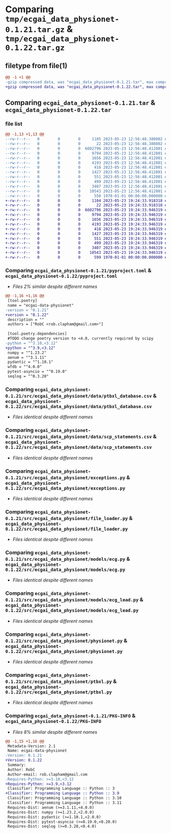 # Comparing `tmp/ecgai_data_physionet-0.1.21.tar.gz` & `tmp/ecgai_data_physionet-0.1.22.tar.gz`

## filetype from file(1)

```diff
@@ -1 +1 @@
-gzip compressed data, was "ecgai_data_physionet-0.1.21.tar", max compression
+gzip compressed data, was "ecgai_data_physionet-0.1.22.tar", max compression
```

## Comparing `ecgai_data_physionet-0.1.21.tar` & `ecgai_data_physionet-0.1.22.tar`

### file list

```diff
@@ -1,13 +1,13 @@
--rw-r--r--   0        0        0     1105 2023-05-23 12:56:48.380802 ecgai_data_physionet-0.1.21/pyproject.toml
--rw-r--r--   0        0        0       22 2023-05-23 12:56:48.380802 ecgai_data_physionet-0.1.21/src/ecgai_data_physionet/__init__.py
--rw-r--r--   0        0        0  6602796 2023-05-23 12:56:48.412801 ecgai_data_physionet-0.1.21/src/ecgai_data_physionet/data/ptbxl_database.csv
--rw-r--r--   0        0        0     9794 2023-05-23 12:56:48.412801 ecgai_data_physionet-0.1.21/src/ecgai_data_physionet/data/scp_statements.csv
--rw-r--r--   0        0        0     1656 2023-05-23 12:56:48.412801 ecgai_data_physionet-0.1.21/src/ecgai_data_physionet/exceptions.py
--rw-r--r--   0        0        0     4193 2023-05-23 12:56:48.412801 ecgai_data_physionet-0.1.21/src/ecgai_data_physionet/file_loader.py
--rw-r--r--   0        0        0      418 2023-05-23 12:56:48.412801 ecgai_data_physionet-0.1.21/src/ecgai_data_physionet/models/diagnostic_code.py
--rw-r--r--   0        0        0     1427 2023-05-23 12:56:48.412801 ecgai_data_physionet-0.1.21/src/ecgai_data_physionet/models/ecg.py
--rw-r--r--   0        0        0      551 2023-05-23 12:56:48.412801 ecgai_data_physionet-0.1.21/src/ecgai_data_physionet/models/ecg_lead.py
--rw-r--r--   0        0        0      499 2023-05-23 12:56:48.412801 ecgai_data_physionet-0.1.21/src/ecgai_data_physionet/models/model_base.py
--rw-r--r--   0        0        0     3407 2023-05-23 12:56:48.412801 ecgai_data_physionet-0.1.21/src/ecgai_data_physionet/physionet.py
--rw-r--r--   0        0        0    10543 2023-05-23 12:56:48.412801 ecgai_data_physionet-0.1.21/src/ecgai_data_physionet/ptbxl.py
--rw-r--r--   0        0        0      550 1970-01-01 00:00:00.000000 ecgai_data_physionet-0.1.21/PKG-INFO
+-rw-r--r--   0        0        0     1104 2023-05-23 19:24:33.918318 ecgai_data_physionet-0.1.22/pyproject.toml
+-rw-r--r--   0        0        0       22 2023-05-23 19:24:33.918318 ecgai_data_physionet-0.1.22/src/ecgai_data_physionet/__init__.py
+-rw-r--r--   0        0        0  6602796 2023-05-23 19:24:33.946319 ecgai_data_physionet-0.1.22/src/ecgai_data_physionet/data/ptbxl_database.csv
+-rw-r--r--   0        0        0     9794 2023-05-23 19:24:33.946319 ecgai_data_physionet-0.1.22/src/ecgai_data_physionet/data/scp_statements.csv
+-rw-r--r--   0        0        0     1656 2023-05-23 19:24:33.946319 ecgai_data_physionet-0.1.22/src/ecgai_data_physionet/exceptions.py
+-rw-r--r--   0        0        0     4193 2023-05-23 19:24:33.946319 ecgai_data_physionet-0.1.22/src/ecgai_data_physionet/file_loader.py
+-rw-r--r--   0        0        0      418 2023-05-23 19:24:33.946319 ecgai_data_physionet-0.1.22/src/ecgai_data_physionet/models/diagnostic_code.py
+-rw-r--r--   0        0        0     1427 2023-05-23 19:24:33.946319 ecgai_data_physionet-0.1.22/src/ecgai_data_physionet/models/ecg.py
+-rw-r--r--   0        0        0      551 2023-05-23 19:24:33.946319 ecgai_data_physionet-0.1.22/src/ecgai_data_physionet/models/ecg_lead.py
+-rw-r--r--   0        0        0      499 2023-05-23 19:24:33.946319 ecgai_data_physionet-0.1.22/src/ecgai_data_physionet/models/model_base.py
+-rw-r--r--   0        0        0     3407 2023-05-23 19:24:33.946319 ecgai_data_physionet-0.1.22/src/ecgai_data_physionet/physionet.py
+-rw-r--r--   0        0        0    10543 2023-05-23 19:24:33.946319 ecgai_data_physionet-0.1.22/src/ecgai_data_physionet/ptbxl.py
+-rw-r--r--   0        0        0      599 1970-01-01 00:00:00.000000 ecgai_data_physionet-0.1.22/PKG-INFO
```

### Comparing `ecgai_data_physionet-0.1.21/pyproject.toml` & `ecgai_data_physionet-0.1.22/pyproject.toml`

 * *Files 2% similar despite different names*

```diff
@@ -1,16 +1,16 @@
 [tool.poetry]
 name = "ecgai-data-physionet"
-version = "0.1.21"
+version = "0.1.22"
 description = ""
 authors = ["RobC <rob.clapham@gmail.com>"]
 
 [tool.poetry.dependencies]
 #TODO change poetry version to <4.0, currently required by scipy
-python = "^3.10,<3.12"
+python = "^3.9,<3.12"
 numpy = "^1.23.2"
 aenum = "^3.1.11"
 pydantic = "^1.10.1"
 wfdb = "^4.0.0"
 pytest-asyncio = "^0.19.0"
 seqlog = "^0.3.20"
```

### Comparing `ecgai_data_physionet-0.1.21/src/ecgai_data_physionet/data/ptbxl_database.csv` & `ecgai_data_physionet-0.1.22/src/ecgai_data_physionet/data/ptbxl_database.csv`

 * *Files identical despite different names*

### Comparing `ecgai_data_physionet-0.1.21/src/ecgai_data_physionet/data/scp_statements.csv` & `ecgai_data_physionet-0.1.22/src/ecgai_data_physionet/data/scp_statements.csv`

 * *Files identical despite different names*

### Comparing `ecgai_data_physionet-0.1.21/src/ecgai_data_physionet/exceptions.py` & `ecgai_data_physionet-0.1.22/src/ecgai_data_physionet/exceptions.py`

 * *Files identical despite different names*

### Comparing `ecgai_data_physionet-0.1.21/src/ecgai_data_physionet/file_loader.py` & `ecgai_data_physionet-0.1.22/src/ecgai_data_physionet/file_loader.py`

 * *Files identical despite different names*

### Comparing `ecgai_data_physionet-0.1.21/src/ecgai_data_physionet/models/ecg.py` & `ecgai_data_physionet-0.1.22/src/ecgai_data_physionet/models/ecg.py`

 * *Files identical despite different names*

### Comparing `ecgai_data_physionet-0.1.21/src/ecgai_data_physionet/models/ecg_lead.py` & `ecgai_data_physionet-0.1.22/src/ecgai_data_physionet/models/ecg_lead.py`

 * *Files identical despite different names*

### Comparing `ecgai_data_physionet-0.1.21/src/ecgai_data_physionet/physionet.py` & `ecgai_data_physionet-0.1.22/src/ecgai_data_physionet/physionet.py`

 * *Files identical despite different names*

### Comparing `ecgai_data_physionet-0.1.21/src/ecgai_data_physionet/ptbxl.py` & `ecgai_data_physionet-0.1.22/src/ecgai_data_physionet/ptbxl.py`

 * *Files identical despite different names*

### Comparing `ecgai_data_physionet-0.1.21/PKG-INFO` & `ecgai_data_physionet-0.1.22/PKG-INFO`

 * *Files 8% similar despite different names*

```diff
@@ -1,15 +1,16 @@
 Metadata-Version: 2.1
 Name: ecgai-data-physionet
-Version: 0.1.21
+Version: 0.1.22
 Summary: 
 Author: RobC
 Author-email: rob.clapham@gmail.com
-Requires-Python: >=3.10,<3.12
+Requires-Python: >=3.9,<3.12
 Classifier: Programming Language :: Python :: 3
+Classifier: Programming Language :: Python :: 3.9
 Classifier: Programming Language :: Python :: 3.10
 Classifier: Programming Language :: Python :: 3.11
 Requires-Dist: aenum (>=3.1.11,<4.0.0)
 Requires-Dist: numpy (>=1.23.2,<2.0.0)
 Requires-Dist: pydantic (>=1.10.1,<2.0.0)
 Requires-Dist: pytest-asyncio (>=0.19.0,<0.20.0)
 Requires-Dist: seqlog (>=0.3.20,<0.4.0)
```

